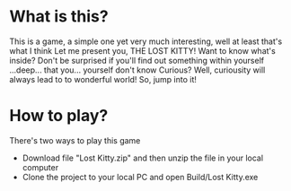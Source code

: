 # What is this?
This is a game, a simple one yet very much interesting, well at least that's what I think
Let me present you, THE LOST KITTY!
Want to know what's inside?
Don't be surprised if you'll find out something within yourself
...deep... that you... yourself don't know
Curious? Well, curiousity will always lead to to wonderful world!
So, jump into it!

# How to play?
There's two ways to play this game
- Download file "Lost Kitty.zip" and then unzip the file in your local computer
- Clone the project to your local PC and open Build/Lost Kitty.exe
